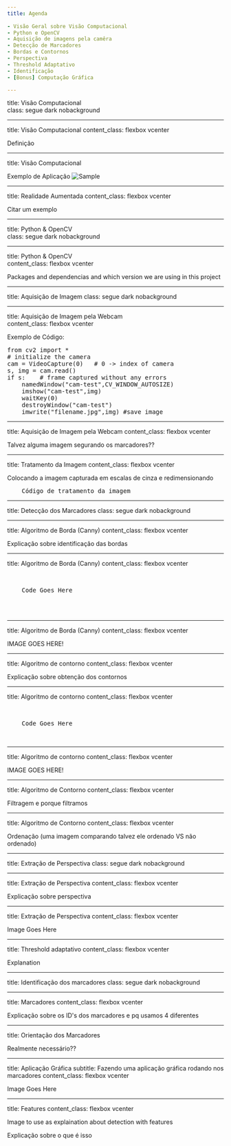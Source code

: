 ```yaml
---
title: Agenda
 
- Visão Geral sobre Visão Computacional
- Python e OpenCV
- Aquisição de imagens pela camêra
- Detecção de Marcadores
- Bordas e Contornos
- Perspectiva
- Threshold Adaptativo
- Identificação 
- [Bonus] Computação Gráfica

---
```

title: Visão Computacional	
class: segue dark nobackground

---
title: Visão Computacional 
content_class: flexbox vcenter

Definição

---
title: Visão Computacional 

Exemplo de Aplicação
![Sample](images/sample.jpg)

---
title: Realidade Aumentada 
content_class: flexbox vcenter

Citar um exemplo

---
title: Python & OpenCV	
class: segue dark nobackground

---
title: Python & OpenCV	
content_class: flexbox vcenter

Packages and dependencias and which version we are using in this project

---
title: Aquisição de Imagem
class: segue dark nobackground

---
title: Aquisição de Imagem pela Webcam	
content_class: flexbox vcenter

Exemplo de Código:
<pre class="prettyprint" data-lang="Python">
from cv2 import *
# initialize the camera
cam = VideoCapture(0)   # 0 -> index of camera
s, img = cam.read()
if s:    # frame captured without any errors
    namedWindow("cam-test",CV_WINDOW_AUTOSIZE)
    imshow("cam-test",img)
    waitKey(0)
    destroyWindow("cam-test")
    imwrite("filename.jpg",img) #save image
</pre>

---
title: Aquisição de Imagem pela Webcam
content_class: flexbox vcenter

Talvez alguma imagem segurando os marcadores??

---
title:  Tratamento da Imagem
content_class: flexbox vcenter

Colocando a imagem capturada em escalas de cinza e redimensionando
<pre class="prettyprint" data-lang="Python">
	Código de tratamento da imagem
</pre>

---
title: Detecção dos Marcadores
class: segue dark nobackground

---
title: Algoritmo de Borda (Canny)
content_class: flexbox vcenter

Explicação sobre identificação das bordas

---
title: Algoritmo de Borda (Canny)
content_class: flexbox vcenter


<pre class="prettyprint" data-lang="Python">


	Code Goes Here



</pre>

---
title: Algoritmo de Borda (Canny)
content_class: flexbox vcenter

IMAGE GOES HERE!

---
title: Algoritmo de contorno
content_class: flexbox vcenter

Explicação sobre obtenção dos contornos

---
title: Algoritmo de contorno
content_class: flexbox vcenter

<pre class="prettyprint" data-lang="Python">


	Code Goes Here


</pre>

---
title: Algoritmo de contorno
content_class: flexbox vcenter

IMAGE GOES HERE!

---
title: Algoritmo de Contorno
content_class: flexbox vcenter

Filtragem e porque filtramos

---
title: Algoritmo de Contorno
content_class: flexbox vcenter

Ordenação 
(uma imagem comparando talvez ele ordenado VS não ordenado)

---
title: Extração de Perspectiva
class: segue dark nobackground

---
title: Extração de Perspectiva
content_class: flexbox vcenter

Explicação sobre perspectiva

--- 
title: Extração de Perspectiva
content_class: flexbox vcenter

Image Goes Here

---
title: Threshold adaptativo
content_class: flexbox vcenter

Explanation

---
title: Identificação dos marcadores
class: segue dark nobackground

---
title: Marcadores
content_class: flexbox vcenter

Explicação sobre os ID's dos marcadores e pq usamos 4 diferentes

---
title: Orientação dos Marcadores

Realmente necessário??


---
title: Aplicação Gráfica 
subtitle: Fazendo uma aplicação gráfica rodando nos marcadores
content_class: flexbox vcenter



Image Goes Here

---
title: Features
content_class: flexbox vcenter

Image to use as explaination about detection with features


Explicação sobre o que é isso

